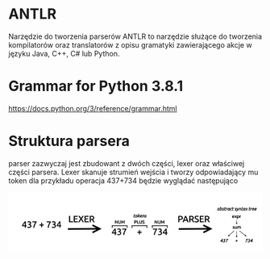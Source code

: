 # ANTLR 

Narzędzie do tworzenia parserów
ANTLR to narzędzie służące do tworzenia kompilatorów oraz translatorów z opisu gramatyki zawierającego akcje w języku Java, C++, C# lub Python.

# Grammar for Python 3.8.1

https://docs.python.org/3/reference/grammar.html

# Struktura parsera

parser zazwyczaj jest zbudowant z dwóch części, lexer oraz właściwej części parsera.
Lexer skanuje strumień wejścia i tworzy odpowiadający mu token dla przykładu operacja 437+734 będzie wyglądać następująco

![](images/example.png)


